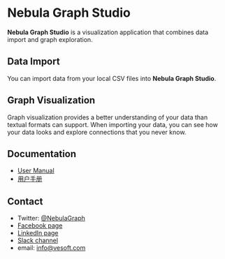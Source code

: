 # Nebula Graph Studio

**Nebula Graph Studio** is a visualization application that combines data import and graph exploration.

## Data Import

You can import data from your local CSV files into **Nebula Graph Studio**.

## Graph Visualization

Graph visualization provides a better understanding of your data than textual formats can support. When importing your data, you can see how your data looks and explore connections that you never know.

## Documentation

- [User Manual](./docs/nebula-graph-studio-user-guide-en.md)
- [用户手册](./docs/nebula-graph-studio-user-guide-cn.md)

## Contact

- Twitter: [@NebulaGraph](https://twitter.com/NebulaGraph)
- [Facebook page](https://www.facebook.com/NebulaGraph/)
- [LinkedIn page](https://www.linkedin.com/company/vesoft-nebula-graph/)
- [Slack channel](https://join.slack.com/t/nebulagraph/shared_invite/enQtNjIzMjQ5MzE2OTQ2LTM0MjY0MWFlODg3ZTNjMjg3YWU5ZGY2NDM5MDhmOGU2OWI5ZWZjZDUwNTExMGIxZTk2ZmQxY2Q2MzM1OWJhMmY#)
- email: info@vesoft.com
